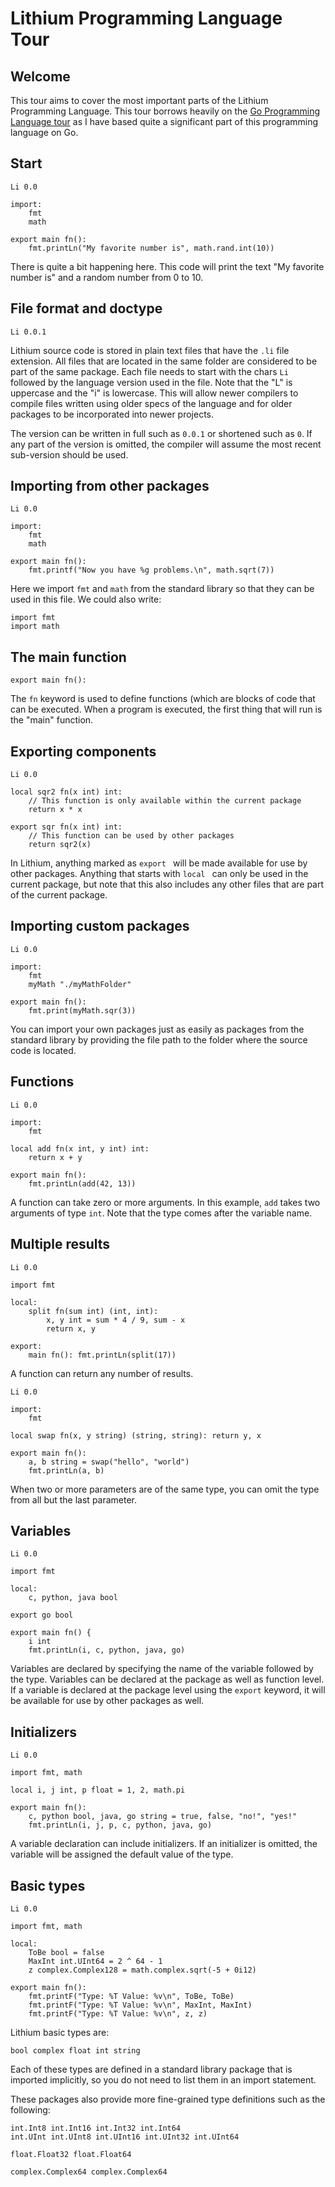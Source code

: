 # Lithium Programming Language Tour

## Welcome

This tour aims to cover the most important parts of the Lithium Programming
Language. This tour borrows heavily on the
[Go Programming Language tour](https://tour.golang.org) as I have based quite a
significant part of this programming language on Go.


## Start

    Li 0.0
    
    import:
        fmt
        math
    
    export main fn():
        fmt.printLn("My favorite number is", math.rand.int(10))

There is quite a bit happening here. This code will print the text
"My favorite number is" and a random number from 0 to 10.


## File format and doctype

    Li 0.0.1

Lithium source code is stored in plain text files that have the `.li` file
extension. All files that are located in the same folder are considered to be
part of the same package. Each file needs to start with the chars `Li ` followed
by the language version used in the file. Note that the "L" is uppercase and the
"i" is lowercase. This will allow newer compilers to compile files written using
older specs of the language and for older packages to be incorporated into newer
projects.

The version can be written in full such as `0.0.1` or shortened such as `0`. If
any part of the version is omitted, the compiler will assume the most recent
sub-version should be used.


## Importing from other packages

    Li 0.0

    import:
        fmt
        math

    export main fn():
        fmt.printf("Now you have %g problems.\n", math.sqrt(7))

Here we import `fmt` and `math` from the standard library so that they can be
used in this file. We could also write:

    import fmt
    import math


## The main function

    export main fn():

The `fn` keyword is used to define functions (which are blocks of code that can
be executed. When a program is executed, the first thing that will run is the
"main" function.


## Exporting components

    Li 0.0
    
    local sqr2 fn(x int) int:
        // This function is only available within the current package
        return x * x
    
    export sqr fn(x int) int:
        // This function can be used by other packages
        return sqr2(x)

In Lithium, anything marked as `export ` will be made available for use by other
packages. Anything that starts with `local ` can only be used in the current
package, but note that this also includes any other files that are part of the
current package.


## Importing custom packages

    Li 0.0
    
    import:
        fmt
        myMath "./myMathFolder"
    
    export main fn():
        fmt.print(myMath.sqr(3))

You can import your own packages just as easily as packages from the standard
library by providing the file path to the folder where the source code is
located.


## Functions

    Li 0.0
    
    import:
        fmt
    
    local add fn(x int, y int) int:
        return x + y
    
    export main fn():
        fmt.printLn(add(42, 13))

A function can take zero or more arguments. In this example, `add` takes two
arguments of type `int`. Note that the type comes after the variable name.


## Multiple results

    Li 0.0
    
    import fmt
    
    local:
        split fn(sum int) (int, int):
            x, y int = sum * 4 / 9, sum - x
            return x, y
    
    export:
        main fn(): fmt.printLn(split(17))

A function can return any number of results.

    Li 0.0
    
    import:
        fmt
    
    local swap fn(x, y string) (string, string): return y, x
    
    export main fn():
        a, b string = swap("hello", "world")
        fmt.printLn(a, b)

When two or more parameters are of the same type, you can omit the
type from all but the last parameter.


## Variables

    Li 0.0
    
    import fmt
    
    local:
        c, python, java bool
    
    export go bool
    
    export main fn() {
        i int
        fmt.printLn(i, c, python, java, go)

Variables are declared by specifying the name of the variable followed by the
type. Variables can be declared at the package as well as function level. If a
variable is declared at the package level using the `export` keyword, it will
be available for use by other packages as well.


## Initializers

    Li 0.0
    
    import fmt, math
    
    local i, j int, p float = 1, 2, math.pi
    
    export main fn():
        c, python bool, java, go string = true, false, "no!", "yes!"
        fmt.printLn(i, j, p, c, python, java, go)

A variable declaration can include initializers. If an initializer is omitted,
the variable will be assigned the default value of the type.


## Basic types

    Li 0.0
    
    import fmt, math
    
    local:
        ToBe bool = false
        MaxInt int.UInt64 = 2 ^ 64 - 1
        z complex.Complex128 = math.complex.sqrt(-5 + 0i12)
    
    export main fn():
        fmt.printF("Type: %T Value: %v\n", ToBe, ToBe)
        fmt.printF("Type: %T Value: %v\n", MaxInt, MaxInt)
        fmt.printF("Type: %T Value: %v\n", z, z)

Lithium basic types are:

    bool complex float int string

Each of these types are defined in a standard library package that is imported
implicitly, so you do not need to list them in an import statement.

These packages also provide more fine-grained type definitions such as the
following:

    int.Int8 int.Int16 int.Int32 int.Int64
    int.UInt int.UInt8 int.UInt16 int.UInt32 int.UInt64
    
    float.Float32 float.Float64
    
    complex.Complex64 complex.Complex64
